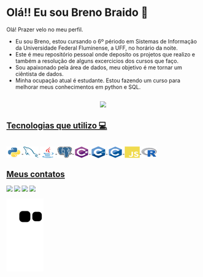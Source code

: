 # Olá!! Eu sou Breno Braido 👋

Olá! Prazer velo no meu perfil. 
* Eu sou Breno, estou cursando o 6º périodo em Sistemas de Informação da Universidade Federal Fluminense, a UFF, no horário da noite.
* Este é meu repositório pessoal onde deposito os projetos que realizo e também a resolução de alguns excercicios dos cursos que faço.
* Sou apaixonado pela área de dados, meu objetivo é me tornar um ciêntista de dados.
* Minha ocupação atual é estudante. Estou fazendo um curso para melhorar meus conhecimentos em python e SQL.
 
##
<div align="center">
  <a href="https://github.com/BrenoSB98">    
  <img height="240em" src="https://github-readme-stats.vercel.app/api?username=BrenoSB98&show_icons=true&theme=dracula&include_all_commits=true&count_private=true"/>
</div>

## Tecnologias que utilizo 💻   
<div style="display: inline_block"><br>
  <img align="center" alt="Breno-Python" height="30" width="40" src="https://raw.githubusercontent.com/devicons/devicon/master/icons/python/python-original.svg">
  <img align="center" alt="Breno-MySQL" height="30" width="40" src="https://raw.githubusercontent.com/devicons/devicon/master/icons/mysql/mysql-original.svg"> 
  <img align="center" alt="Breno-Java" height="30" width="40" src="https://raw.githubusercontent.com/devicons/devicon/master/icons/java/java-original.svg">  
  <img align="center" alt="Breno-PostgreSQL" height="30" width="40" src="https://raw.githubusercontent.com/devicons/devicon/master/icons/postgresql/postgresql-original.svg">
  <img align="center" alt="Breno-Csharp" height="30" width="40" src="https://raw.githubusercontent.com/devicons/devicon/master/icons/csharp/csharp-original.svg">  
  <img align="center" alt="Breno-C++" height="30" width="40" src="https://raw.githubusercontent.com/devicons/devicon/master/icons/cplusplus/cplusplus-original.svg">
  <img align="center" alt="Breno-C" height="30" width="40" src="https://raw.githubusercontent.com/devicons/devicon/master/icons/c/c-original.svg">  
  <img align="center" alt="Breno-Js" height="30" width="40" src="https://raw.githubusercontent.com/devicons/devicon/master/icons/javascript/javascript-plain.svg">
  <img align="center" alt="Breno-R" height="30" width="40" src="https://raw.githubusercontent.com/devicons/devicon/master/icons/r/r-original.svg">
  
</div>
  
  ## Meus contatos
<div> 
  <a href="https://instagram.com/bbraido2" target="_blank"><img src="https://img.shields.io/badge/-Instagram-%23E4405F?style=for-the-badge&logo=instagram&logoColor=white" target="_blank"></a>
  <a href = "mailto:brenosilvabraido1998@gmail.com"><img src="https://img.shields.io/badge/-Gmail-%23333?style=for-the-badge&logo=gmail&logoColor=white" target="_blank"></a>
  <a href="https://www.linkedin.com/in/bbraido2" target="_blank"><img src="https://img.shields.io/badge/-LinkedIn-%230077B5?style=for-the-badge&logo=linkedin&logoColor=white" target="_blank"></a>
  <a href="https://www.facebook.com/Breno.Braido1998" target="_blank"><img src="https://img.shields.io/badge/Facebook-1877F2?style=for-the-badge&logo=facebook&logoColor=white" target="_blank"></a>
  
  ![Snake animation](https://github.com/BrenoSB98/BrenoSB98/blob/output/github-contribution-grid-snake.svg)
  
</div>

